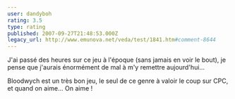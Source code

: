 ```yaml
---
user: dandyboh
rating: 3.5
type: rating
published: 2007-09-27T21:48:53.000Z
legacy_url: http://www.emunova.net/veda/test/1841.htm#comment-8644
---
```

J'ai passé des heures sur ce jeu à l'époque (sans jamais en voir le bout), je pense que j'aurais énormément de mal à m'y remettre aujourd'hui...

Bloodwych est un très bon jeu, le seul de ce genre à valoir le coup sur CPC, et quand on aime... On aime !